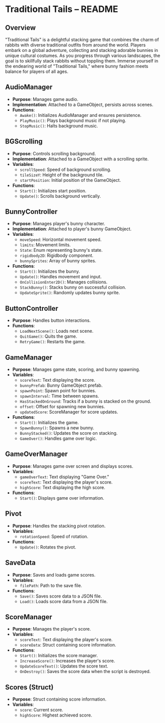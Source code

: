# Traditional Tails – README

## Overview
"Traditional Tails" is a delightful stacking game that combines the charm of rabbits with diverse traditional outfits from around the world. Players embark on a global adventure, collecting and stacking adorable bunnies in unique cultural costumes. As you progress through various landscapes, the goal is to skillfully stack rabbits without toppling them. Immerse yourself in the endearing world of "Traditional Tails," where bunny fashion meets balance for players of all ages.

## AudioManager
- **Purpose**: Manages game audio.
- **Implementation**: Attached to a GameObject, persists across scenes.
- **Functions**:
  - `Awake()`: Initializes AudioManager and ensures persistence.
  - `PlayMusic()`: Plays background music if not playing.
  - `StopMusic()`: Halts background music.

## BGScrolling
- **Purpose**: Controls scrolling background.
- **Implementation**: Attached to a GameObject with a scrolling sprite.
- **Variables**:
  - `scrollSpeed`: Speed of background scrolling.
  - `tileSizeY`: Height of the background tile.
  - `startPosition`: Initial position of the GameObject.
- **Functions**:
  - `Start()`: Initializes start position.
  - `Update()`: Scrolls background vertically.

## BunnyController
- **Purpose**: Manages player's bunny character.
- **Implementation**: Attached to player's bunny GameObject.
- **Variables**:
  - `moveSpeed`: Horizontal movement speed.
  - `limits`: Movement limits.
  - `State`: Enum representing bunny's state.
  - `rigidbody2D`: Rigidbody component.
  - `bunnySprites`: Array of bunny sprites.
- **Functions**:
  - `Start()`: Initializes the bunny.
  - `Update()`: Handles movement and input.
  - `OnCollisionEnter2D()`: Manages collisions.
  - `StackBunny()`: Stacks bunny on successful collision.
  - `UpdateSprite()`: Randomly updates bunny sprite.

## ButtonController
- **Purpose**: Handles button interactions.
- **Functions**:
  - `LoadNextScene()`: Loads next scene.
  - `QuitGame()`: Quits the game.
  - `RetryGame()`: Restarts the game.

## GameManager
- **Purpose**: Manages game state, scoring, and bunny spawning.
- **Variables**:
  - `scoreText`: Text displaying the score.
  - `bunnyPrefab`: Bunny GameObject prefab.
  - `spawnPoint`: Spawn point for bunnies.
  - `spawnInterval`: Time between spawns.
  - `HasStackedOnGround`: Tracks if a bunny is stacked on the ground.
  - `offset`: Offset for spawning new bunnies.
  - `updatedScore`: ScoreManager for score updates.
- **Functions**:
  - `Start()`: Initializes the game.
  - `SpawnBunny()`: Spawns a new bunny.
  - `BunnyStacked()`: Updates the score on stacking.
  - `GameOver()`: Handles game over logic.

## GameOverManager
- **Purpose**: Manages game over screen and displays scores.
- **Variables**:
  - `gameOverText`: Text displaying "Game Over."
  - `scoreText`: Text displaying the player's score.
  - `highScore`: Text displaying the high score.
- **Functions**:
  - `Start()`: Displays game over information.

## Pivot
- **Purpose**: Handles the stacking pivot rotation.
- **Variables**:
  - `rotationSpeed`: Speed of rotation.
- **Functions**:
  - `Update()`: Rotates the pivot.

## SaveData
- **Purpose**: Saves and loads game scores.
- **Variables**:
  - `filePath`: Path to the save file.
- **Functions**:
  - `Save()`: Saves score data to a JSON file.
  - `Load()`: Loads score data from a JSON file.

## ScoreManager
- **Purpose**: Manages the player's score.
- **Variables**:
  - `scoreText`: Text displaying the player's score.
  - `scoreData`: Struct containing score information.
- **Functions**:
  - `Start()`: Initializes the score manager.
  - `IncreaseScore()`: Increases the player's score.
  - `UpdateScoreText()`: Updates the score text.
  - `OnDestroy()`: Saves the score data when the script is destroyed.

## Scores (Struct)
- **Purpose**: Struct containing score information.
- **Variables**:
  - `score`: Current score.
  - `highScore`: Highest achieved score.
